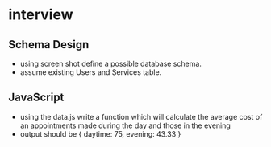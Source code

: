 # interview

## Schema Design
- using screen shot define a possible database schema.
- assume existing Users and Services table.

## JavaScript
- using the data.js write a function which will calculate the average cost of an appointments made during the day and those in the evening
- output should be { daytime: 75, evening: 43.33 }
